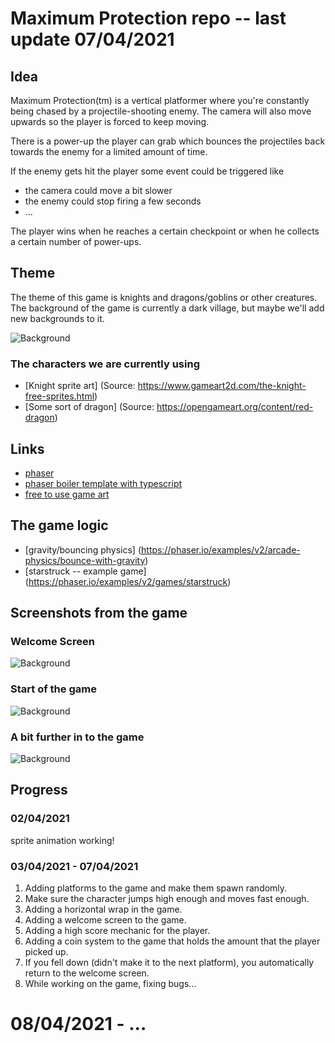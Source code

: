 # Maximum Protection repo -- last update 07/04/2021

## Idea

Maximum Protection(tm) is a vertical platformer where you're constantly being chased by a projectile-shooting enemy. The camera will also move upwards so the player is forced to keep moving. 

There is a power-up the player can grab which bounces the projectiles back towards the enemy for a limited amount of time. 

If the enemy gets hit the player some event could be triggered like 

- the camera could move a bit slower
- the enemy could stop firing a few seconds
- ...

The player wins when he reaches a certain checkpoint or when he collects a certain number of power-ups.

## Theme 

The theme of this game is knights and dragons/goblins or other creatures. The background of the game is currently a dark village, but maybe we'll add new backgrounds to it.

![Background](./ScreenshotsForReadMe/BackgroundScreenshot.png)


### The characters we are currently using

- [Knight sprite art] (Source: https://www.gameart2d.com/the-knight-free-sprites.html) 
- [Some sort of dragon] (Source: https://opengameart.org/content/red-dragon)

## Links

- [phaser](https://phaser.io/)
- [phaser boiler template with typescript](https://github.com/photonstorm/phaser3-typescript-project-template)
- [free to use game art](https://www.gameartguppy.com/)


## The game logic

- [gravity/bouncing physics] (https://phaser.io/examples/v2/arcade-physics/bounce-with-gravity)
- [starstruck -- example game] (https://phaser.io/examples/v2/games/starstruck)

## Screenshots from the game

### Welcome Screen

![Background](./ScreenshotsForReadMe/Welcomescreen.png)

### Start of the game

![Background](./ScreenshotsForReadMe/BeginGame.png)

### A bit further in to the game

![Background](./ScreenshotsForReadMe/FurtherInToGame.png)

## Progress

### 02/04/2021 
sprite animation working!

### 03/04/2021 - 07/04/2021
1. Adding platforms to the game and make them spawn randomly.
2. Make sure the character jumps high enough and moves fast enough.
3. Adding a horizontal wrap in the game.
4. Adding a welcome screen to the game. 
5. Adding a high score mechanic for the player.
6. Adding a coin system to the game that holds the amount that the player picked up. 
7. If you fell down (didn't make it to the next platform), you automatically return to the welcome screen.
8. While working on the game, fixing bugs...

# 08/04/2021 - ...

